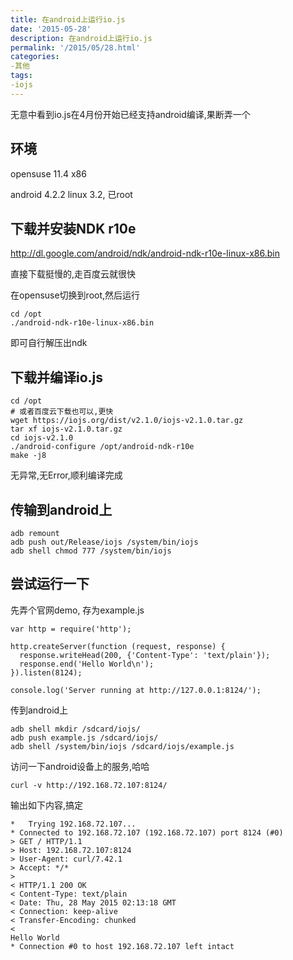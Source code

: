 ```yaml
---
title: 在android上运行io.js
date: '2015-05-28'
description: 在android上运行io.js
permalink: '/2015/05/28.html'
categories:
-其他
tags:
-iojs
---
```


无意中看到io.js在4月份开始已经支持android编译,果断弄一个

环境
-------------------------------------

opensuse 11.4 x86

android 4.2.2 linux 3.2, 已root 

下载并安装NDK r10e
-------------------------------------

http://dl.google.com/android/ndk/android-ndk-r10e-linux-x86.bin

直接下载挺慢的,走百度云就很快

在opensuse切换到root,然后运行

```
cd /opt
./android-ndk-r10e-linux-x86.bin
```

即可自行解压出ndk

下载并编译io.js
------------------------------------

```
cd /opt
# 或者百度云下载也可以,更快
wget https://iojs.org/dist/v2.1.0/iojs-v2.1.0.tar.gz
tar xf iojs-v2.1.0.tar.gz
cd iojs-v2.1.0
./android-configure /opt/android-ndk-r10e
make -j8
```

无异常,无Error,顺利编译完成

传输到android上
-----------------------------------

```
adb remount
adb push out/Release/iojs /system/bin/iojs
adb shell chmod 777 /system/bin/iojs
```

尝试运行一下
------------------------------------

先弄个官网demo, 存为example.js

```
var http = require('http');

http.createServer(function (request, response) {
  response.writeHead(200, {'Content-Type': 'text/plain'});
  response.end('Hello World\n');
}).listen(8124);

console.log('Server running at http://127.0.0.1:8124/');
```

传到android上

```
adb shell mkdir /sdcard/iojs/
adb push example.js /sdcard/iojs/
adb shell /system/bin/iojs /sdcard/iojs/example.js
```

访问一下android设备上的服务,哈哈

```
curl -v http://192.168.72.107:8124/
```

输出如下内容,搞定

```
*   Trying 192.168.72.107...
* Connected to 192.168.72.107 (192.168.72.107) port 8124 (#0)
> GET / HTTP/1.1
> Host: 192.168.72.107:8124
> User-Agent: curl/7.42.1
> Accept: */*
> 
< HTTP/1.1 200 OK
< Content-Type: text/plain
< Date: Thu, 28 May 2015 02:13:18 GMT
< Connection: keep-alive
< Transfer-Encoding: chunked
< 
Hello World
* Connection #0 to host 192.168.72.107 left intact
```